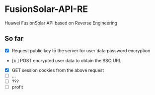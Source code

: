 # FusionSolar-API-RE

Huawei FusionSolar API based on Reverse Engineering

## So far

- [x] Request public key to the server for user data password encryption
- [x ] POST encrypted user data to obtain the SSO URL
- [x] GET session cookies from the above request
- [ ] ...
- [ ] ???
- [ ] profit
